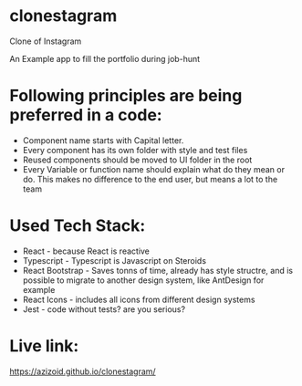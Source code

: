 # clonestagram

Clone of Instagram

An Example app to fill the portfolio during job-hunt

# Following principles are being preferred in a code:

-   Component name starts with Capital letter.
-   Every component has its own folder with style and test files
-   Reused components should be moved to UI folder in the root
-   Every Variable or function name should explain what do they mean or do. This makes no difference to the end user, but means a lot to the team

# Used Tech Stack:

-   React - because React is reactive
-   Typescript - Typescript is Javascript on Steroids
-   React Bootstrap - Saves tonns of time, already has style structre, and is possible to migrate to another design system, like AntDesign for example
-   React Icons - includes all icons from different design systems
-   Jest - code without tests? are you serious?

# Live link:

https://azizoid.github.io/clonestagram/
